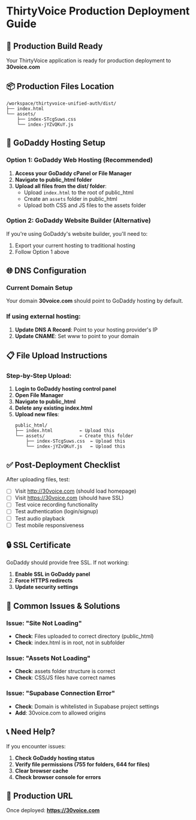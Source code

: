 # ThirtyVoice Production Deployment Guide

## 🚀 Production Build Ready
Your ThirtyVoice application is ready for production deployment to **30voice.com**

## 📦 Production Files Location
```
/workspace/thirtyvoice-unified-auth/dist/
├── index.html
└── assets/
    ├── index-STcgSuws.css
    └── index-jYZvQKuY.js
```

## 🔧 GoDaddy Hosting Setup

### Option 1: GoDaddy Web Hosting (Recommended)
1. **Access your GoDaddy cPanel or File Manager**
2. **Navigate to public_html folder**
3. **Upload all files from the dist/ folder**:
   - Upload `index.html` to the root of public_html
   - Create an `assets` folder in public_html
   - Upload both CSS and JS files to the assets folder

### Option 2: GoDaddy Website Builder (Alternative)
If you're using GoDaddy's website builder, you'll need to:
1. Export your current hosting to traditional hosting
2. Follow Option 1 above

## 🌐 DNS Configuration

### Current Domain Setup
Your domain **30voice.com** should point to GoDaddy hosting by default.

### If using external hosting:
1. **Update DNS A Record**: Point to your hosting provider's IP
2. **Update CNAME**: Set www to point to your domain

## 📋 File Upload Instructions

### Step-by-Step Upload:
1. **Login to GoDaddy hosting control panel**
2. **Open File Manager**
3. **Navigate to public_html**
4. **Delete any existing index.html**
5. **Upload new files**:
   ```
   public_html/
   ├── index.html          ← Upload this
   └── assets/             ← Create this folder
       ├── index-STcgSuws.css  ← Upload this
       └── index-jYZvQKuY.js   ← Upload this
   ```

## ✅ Post-Deployment Checklist

After uploading files, test:
- [ ] Visit http://30voice.com (should load homepage)
- [ ] Visit https://30voice.com (should have SSL)
- [ ] Test voice recording functionality
- [ ] Test authentication (login/signup)
- [ ] Test audio playback
- [ ] Test mobile responsiveness

## 🔒 SSL Certificate
GoDaddy should provide free SSL. If not working:
1. **Enable SSL in GoDaddy panel**
2. **Force HTTPS redirects**
3. **Update security settings**

## 🐛 Common Issues & Solutions

### Issue: "Site Not Loading"
- **Check**: Files uploaded to correct directory (public_html)
- **Check**: index.html is in root, not in subfolder

### Issue: "Assets Not Loading"
- **Check**: assets folder structure is correct
- **Check**: CSS/JS files have correct names

### Issue: "Supabase Connection Error"
- **Check**: Domain is whitelisted in Supabase project settings
- **Add**: 30voice.com to allowed origins

## 📞 Need Help?
If you encounter issues:
1. **Check GoDaddy hosting status**
2. **Verify file permissions (755 for folders, 644 for files)**
3. **Clear browser cache**
4. **Check browser console for errors**

## 🎯 Production URL
Once deployed: **https://30voice.com**
